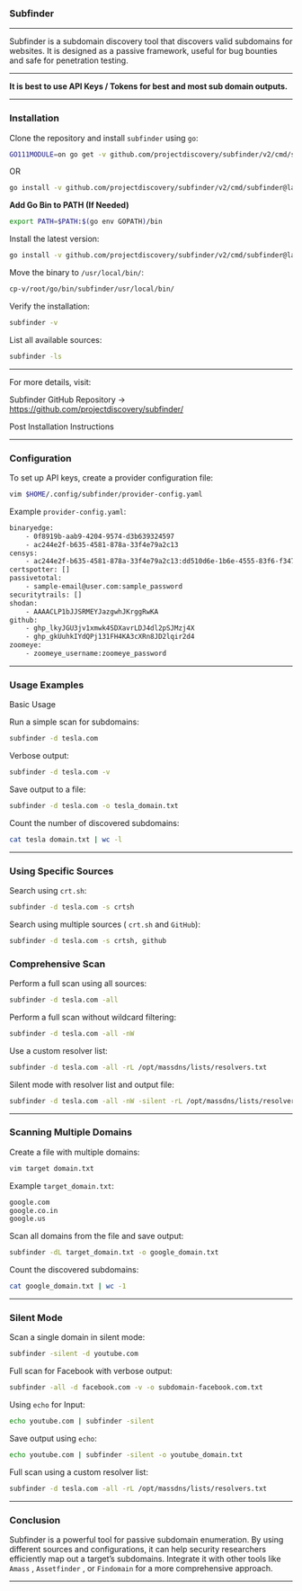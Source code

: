 ### Subfinder

---

Subfinder is a subdomain discovery tool that discovers valid subdomains for websites. It is designed as a passive framework, useful for bug bounties and safe for penetration testing.

---

**It is best to use API Keys / Tokens for best and most sub domain outputs.**

---

### Installation

Clone the repository and install `subfinder` using `go`:

```bash
GO111MODULE=on go get -v github.com/projectdiscovery/subfinder/v2/cmd/subfinder
```

OR

```bash
go install -v github.com/projectdiscovery/subfinder/v2/cmd/subfinder@latest
```

**Add Go Bin to PATH (If Needed)**

```bash
export PATH=$PATH:$(go env GOPATH)/bin
```

Install the latest version:

```bash
go install -v github.com/projectdiscovery/subfinder/v2/cmd/subfinder@latest
```

Move the binary to `/usr/local/bin/`:

```bash
cp-v/root/go/bin/subfinder/usr/local/bin/
```

Verify the installation:

```bash
subfinder -v
```

List all available sources:

```bash
subfinder -ls
```

---

For more details, visit:

Subfinder GitHub Repository → https://github.com/projectdiscovery/subfinder/

Post Installation Instructions

---

### Configuration

To set up API keys, create a provider configuration file:

```bash
vim $HOME/.config/subfinder/provider-config.yaml
```

Example `provider-config.yaml`:

```bash
binaryedge:
	- 0f8919b-aab9-4204-9574-d3b639324597
	- ac244e2f-b635-4581-878a-33f4e79a2c13
censys:
	- ac244e2f-b635-4581-878a-33f4e79a2c13:dd510d6e-1b6e-4555-83f6-f347b363def9
certspotter: []
passivetotal:
	- sample-email@user.com:sample_password
securitytrails: []
shodan:
	- AAAACLP1bJJSRMEYJazgwhJKrggRwKA
github:
	- ghp_lkyJGU3jv1xmwk4SDXavrLDJ4dl2pSJMzj4X
	- ghp_gkUuhkIYdQPj131FH4KA3cXRn8JD2lqir2d4
zoomeye:
	- zoomeye_username:zoomeye_password
```

---

### Usage Examples

Basic Usage

Run a simple scan for subdomains:

```bash
subfinder -d tesla.com
```

Verbose output:

```bash
subfinder -d tesla.com -v
```

Save output to a file:

```bash
subfinder -d tesla.com -o tesla_domain.txt
```

Count the number of discovered subdomains:

```bash
cat tesla domain.txt | wc -l
```

---

### Using Specific Sources

Search using `crt.sh`:

```bash
subfinder -d tesla.com -s crtsh
```

Search using multiple sources ( `crt.sh` and `GitHub`):

```bash
subfinder -d tesla.com -s crtsh, github
```

### Comprehensive Scan

Perform a full scan using all sources:

```bash
subfinder -d tesla.com -all
```

Perform a full scan without wildcard filtering:

```bash
subfinder -d tesla.com -all -nW
```

Use a custom resolver list:

```bash
subfinder -d tesla.com -all -rL /opt/massdns/lists/resolvers.txt
```

Silent mode with resolver list and output file:

```bash
subfinder -d tesla.com -all -nW -silent -rL /opt/massdns/lists/resolvers.txt -o tesla_domain2.txt
```

---

### Scanning Multiple Domains

Create a file with multiple domains:

```bash
vim target domain.txt
```

Example `target_domain.txt`:

```bash
google.com
google.co.in
google.us
```

Scan all domains from the file and save output:

```bash
subfinder -dL target_domain.txt -o google_domain.txt
```

Count the discovered subdomains:

```bash
cat google_domain.txt | wc -1
```

---

### Silent Mode

Scan a single domain in silent mode:

```bash
subfinder -silent -d youtube.com
```

Full scan for Facebook with verbose output:

```bash
subfinder -all -d facebook.com -v -o subdomain-facebook.com.txt
```

Using `echo` for Input:

```bash
echo youtube.com | subfinder -silent
```

Save output using `echo`: 

```bash
echo youtube.com | subfinder -silent -o youtube_domain.txt
```

Full scan using a custom resolver list:

```bash
subfinder -d tesla.com -all -rL /opt/massdns/lists/resolvers.txt
```

---

### Conclusion

Subfinder is a powerful tool for passive subdomain enumeration. By using different sources and configurations, it can help security researchers efficiently map out a target’s subdomains. Integrate it with other tools like `Amass` , `Assetfinder` , or `Findomain` for a more comprehensive approach.

---

